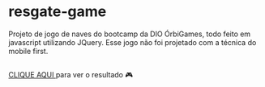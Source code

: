# resgate-game
Projeto de jogo de naves do bootcamp da DIO ÓrbiGames, todo feito em javascript utilizando JQuery. Esse jogo não foi projetado com a técnica do mobile first.

##
<a href="https://tacialves.github.io/resgate-game/"> CLIQUE AQUI </a> para ver o resultado 🎮
